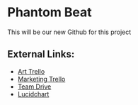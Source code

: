 # Phantom Beat
This will be our new Github for this project


## External Links: 
- [Art Trello](https://trello.com/b/xdhSBZAj/art-sprints)
- [Marketing Trello](https://trello.com/b/CtmlBfKD/marketing-sprints)
- [Team Drive](https://drive.google.com/drive/folders/0AJwl0Ylz6GJuUk9PVA)
- [Lucidchart](https://www.lucidchart.com/invitations/accept/bdd6ad5c-e866-4ed8-94a5-be69f5444c1e)
